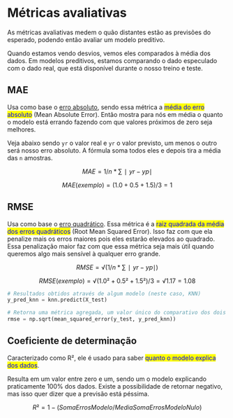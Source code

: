 # Métricas avaliativas

As métricas avaliativas medem o quão distantes estão as previsões do esperado, podendo então avaliar um modelo preditivo.

Quando estamos vendo desvios, vemos eles comparados à média dos dados. Em modelos preditivos, estamos comparando o dado especulado com o dado real, que está disponível durante o nosso treino e teste.

## MAE

Usa como base o [erro absoluto](../../../estatistica/variacao-e-dispersao.md#desvio-absoluto), sendo essa métrica a <mark style="color:blue;">média do erro absoluto</mark> (Mean Absolute Error). Então mostra para nós em média o quanto o modelo está errando fazendo com que valores próximos de zero seja melhores.

Veja abaixo sendo `yr` o valor real e `yr` o valor previsto, um menos o outro será nosso erro absoluto. A fórmula soma todos eles e depois tira a média das `n` amostras.

$$
MAE=1/n*∑∣yr−yp ∣
$$

$$
MAE(exemplo) = (1.0 + 0.5+1.5)/3 = 1
$$

## RMSE

Usa como base o [erro quadrático](../../../estatistica/variacao-e-dispersao.md#desvio-quadratico). Essa métrica é a <mark style="color:blue;">raiz quadrada da média dos erros quadráticos</mark> (Root Mean Squared Error). Isso faz com que ela penalize mais os erros maiores pois eles estarão elevados ao quadrado. Essa penalização maior faz com que essa métrica seja mais útil quando queremos algo mais sensível à qualquer erro grande.

$$
RMSE=√(1/n*∑∣yr−yp ∣)
$$

$$
RMSE(exemplo) = √(1.0² +  0.5² + 1.5²)/3 = √1.17 = 1.08
$$

```python
# Resultados obtidos através de algum modelo (neste caso, KNN)
y_pred_knn = knn.predict(X_test)

# Retorna uma métrica agregada, um valor único do comparativo dos dois parâmetros
rmse = np.sqrt(mean_squared_error(y_test, y_pred_knn))
```

## Coeficiente de determinação

Caracterizado como R², ele é usado para saber <mark style="color:blue;">quanto o modelo explica dos dados</mark>.&#x20;

Resulta em um valor entre zero e um, sendo um o modelo explicando praticamente 100% dos dados. Existe a possibilidade de retornar negativo, mas isso quer dizer que a previsão está péssima.

$$
R²=1−(SomaErrosModelo/MediaSomaErrosModeloNulo)
$$

